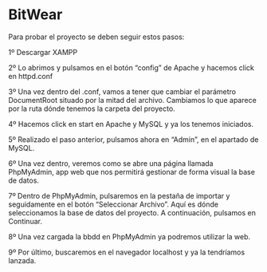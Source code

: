 # BitWear

Para probar el proyecto se deben seguir estos pasos:

1º Descargar XAMPP

2º Lo abrimos y pulsamos en el botón “config” de Apache y hacemos click en httpd.conf

3º Una vez dentro del .conf, vamos a tener que cambiar el parámetro DocumentRoot situado por la mitad del archivo. Cambiamos lo que aparece por la ruta dónde tenemos la carpeta del proyecto.

4º Hacemos click en start en Apache y MySQL y ya los tenemos iniciados.

5º Realizado el paso anterior, pulsamos ahora en “Admin”, en el apartado de MySQL.

6º Una vez dentro, veremos como se abre una página llamada PhpMyAdmin, app web que nos permitirá gestionar de forma visual la base de datos.

7º Dentro de PhpMyAdmin, pulsaremos en la pestaña de importar y seguidamente en el botón “Seleccionar Archivo”. Aquí es dónde seleccionamos la base de datos del proyecto. A continuación, pulsamos en Continuar.

8º Una vez cargada la bbdd en PhpMyAdmin ya podremos utilizar la web.

9º Por último, buscaremos en el navegador localhost y ya la tendríamos lanzada.
